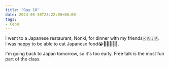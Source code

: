 ```yaml
---
title: "Day 18"
date: 2024-05-30T23:22:00+08:00
tags:
- Cebu
---
```


I went to a Japanese restaurant, Nonki, for dinner with my friends🇰🇷🇯🇵.  
I was happy to be able to eat Japanese food😭🫶🏻🍣🇯🇵.

I'm going back to Japan tomorrow, so it's too early.
Free talk is the most fun part of the class.